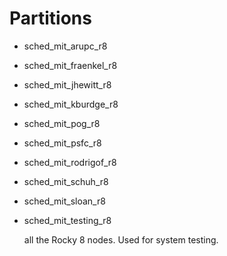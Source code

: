 # Partitions



* sched_mit_arupc_r8


* sched_mit_fraenkel_r8


* sched_mit_jhewitt_r8


* sched_mit_kburdge_r8


* sched_mit_pog_r8


* sched_mit_psfc_r8


* sched_mit_rodrigof_r8


* sched_mit_schuh_r8


* sched_mit_sloan_r8


* sched_mit_testing_r8 
    
     all the Rocky 8 nodes. Used for system testing. 
